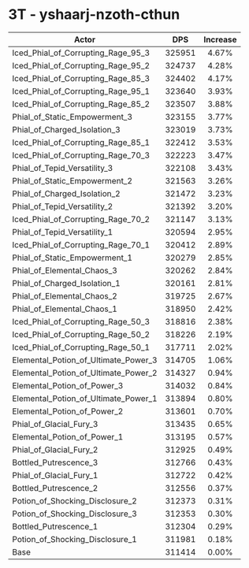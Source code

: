 # 3T - yshaarj-nzoth-cthun
| Actor | DPS | Increase |
|---|:---:|:---:|
|Iced_Phial_of_Corrupting_Rage_95_3|325951|4.67%|
|Iced_Phial_of_Corrupting_Rage_95_2|324737|4.28%|
|Iced_Phial_of_Corrupting_Rage_85_3|324402|4.17%|
|Iced_Phial_of_Corrupting_Rage_95_1|323640|3.93%|
|Iced_Phial_of_Corrupting_Rage_85_2|323507|3.88%|
|Phial_of_Static_Empowerment_3|323155|3.77%|
|Phial_of_Charged_Isolation_3|323019|3.73%|
|Iced_Phial_of_Corrupting_Rage_85_1|322412|3.53%|
|Iced_Phial_of_Corrupting_Rage_70_3|322223|3.47%|
|Phial_of_Tepid_Versatility_3|322108|3.43%|
|Phial_of_Static_Empowerment_2|321563|3.26%|
|Phial_of_Charged_Isolation_2|321472|3.23%|
|Phial_of_Tepid_Versatility_2|321392|3.20%|
|Iced_Phial_of_Corrupting_Rage_70_2|321147|3.13%|
|Phial_of_Tepid_Versatility_1|320594|2.95%|
|Iced_Phial_of_Corrupting_Rage_70_1|320412|2.89%|
|Phial_of_Static_Empowerment_1|320279|2.85%|
|Phial_of_Elemental_Chaos_3|320262|2.84%|
|Phial_of_Charged_Isolation_1|320161|2.81%|
|Phial_of_Elemental_Chaos_2|319725|2.67%|
|Phial_of_Elemental_Chaos_1|318950|2.42%|
|Iced_Phial_of_Corrupting_Rage_50_3|318816|2.38%|
|Iced_Phial_of_Corrupting_Rage_50_2|318226|2.19%|
|Iced_Phial_of_Corrupting_Rage_50_1|317711|2.02%|
|Elemental_Potion_of_Ultimate_Power_3|314705|1.06%|
|Elemental_Potion_of_Ultimate_Power_2|314327|0.94%|
|Elemental_Potion_of_Power_3|314032|0.84%|
|Elemental_Potion_of_Ultimate_Power_1|313894|0.80%|
|Elemental_Potion_of_Power_2|313601|0.70%|
|Phial_of_Glacial_Fury_3|313435|0.65%|
|Elemental_Potion_of_Power_1|313195|0.57%|
|Phial_of_Glacial_Fury_2|312925|0.49%|
|Bottled_Putrescence_3|312766|0.43%|
|Phial_of_Glacial_Fury_1|312722|0.42%|
|Bottled_Putrescence_2|312556|0.37%|
|Potion_of_Shocking_Disclosure_2|312373|0.31%|
|Potion_of_Shocking_Disclosure_3|312353|0.30%|
|Bottled_Putrescence_1|312304|0.29%|
|Potion_of_Shocking_Disclosure_1|311981|0.18%|
|Base|311414|0.00%|
